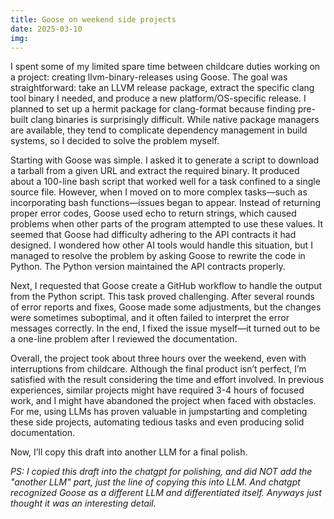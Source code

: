 ```yaml
---
title: Goose on weekend side projects
date: 2025-03-10
img:
---
```

I spent some of my limited spare time between childcare duties working on a project: creating llvm-binary-releases using Goose. The goal was straightforward: take an LLVM release package, extract the specific clang tool binary I needed, and produce a new platform/OS-specific release. I planned to set up a hermit package for clang-format because finding pre-built clang binaries is surprisingly difficult. While native package managers are available, they tend to complicate dependency management in build systems, so I decided to solve the problem myself.

Starting with Goose was simple. I asked it to generate a script to download a tarball from a given URL and extract the required binary. It produced about a 100-line bash script that worked well for a task confined to a single source file. However, when I moved on to more complex tasks—such as incorporating bash functions—issues began to appear. Instead of returning proper error codes, Goose used echo to return strings, which caused problems when other parts of the program attempted to use these values. It seemed that Goose had difficulty adhering to the API contracts it had designed. I wondered how other AI tools would handle this situation, but I managed to resolve the problem by asking Goose to rewrite the code in Python. The Python version maintained the API contracts properly.

Next, I requested that Goose create a GitHub workflow to handle the output from the Python script. This task proved challenging. After several rounds of error reports and fixes, Goose made some adjustments, but the changes were sometimes suboptimal, and it often failed to interpret the error messages correctly. In the end, I fixed the issue myself—it turned out to be a one-line problem after I reviewed the documentation.

Overall, the project took about three hours over the weekend, even with interruptions from childcare. Although the final product isn’t perfect, I’m satisfied with the result considering the time and effort involved. In previous experiences, similar projects might have required 3-4 hours of focused work, and I might have abandoned the project when faced with obstacles. For me, using LLMs has proven valuable in jumpstarting and completing these side projects, automating tedious tasks and even producing solid documentation.

Now, I’ll copy this draft into another LLM for a final polish.

*PS: I copied this draft into the chatgpt for polishing, and did NOT add the "another LLM" part, just the line of copying this into LLM. And chatgpt recognized Goose as a different LLM and differentiated itself. Anyways just thought it was an interesting detail.*
